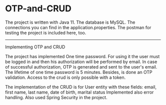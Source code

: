 # OTP-and-CRUD

The project is written with Java 11. The database is MySQL. The connections you can find in the application.properties.
The postman for testing the project is included here, too.

----------------------------------

Implementing OTP and CRUD

The project has implemented One time password. For using it the user must be logged in and then his authorization will
be performed by email. In case of successful authorization, OTP is generated and sent to the user's email. The lifetime
of one time password is 5 minutes. Besides, is done an OTP validation. Access to the crud is only possible with a token.

The implementation of the CRUD is for User entity with these fields: email, first name, last name, date of birth,
marital status Implemented also error handling. Also used Spring Security in the project.

